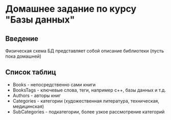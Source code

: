 # Домашнее задание по курсу "Базы данных"
## Введение
Физическая схема БД представляет собой описание библиотеки (пусть пока домашней) 
## Список таблиц
* Books - непосредственно сами книги
* BooksTags - ключевые слова, теги, например c++, базы данных и т.д.
* Authors - авторы книг
* Categories - категории (художественная литература, техническая, медицинская)
* SubCategories - подкатегории, более узкое рассмотрение категорий

